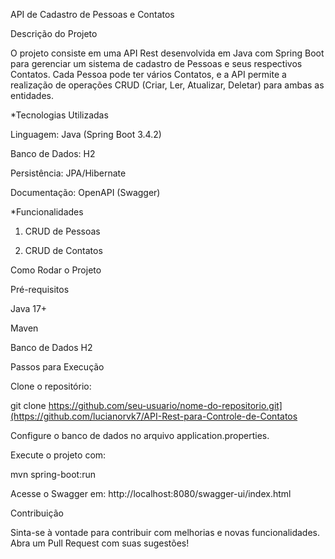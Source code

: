 API de Cadastro de Pessoas e Contatos

Descrição do Projeto

O projeto consiste em uma API Rest desenvolvida em Java com Spring Boot para gerenciar um sistema de cadastro de Pessoas e seus respectivos Contatos. Cada Pessoa pode ter vários Contatos, e a API permite a realização de operações CRUD (Criar, Ler, Atualizar, Deletar) para ambas as entidades.

*Tecnologias Utilizadas

Linguagem: Java (Spring Boot 3.4.2)

Banco de Dados:  H2

Persistência: JPA/Hibernate

Documentação: OpenAPI (Swagger)

*Funcionalidades

1. CRUD de Pessoas


2. CRUD de Contatos

Como Rodar o Projeto

Pré-requisitos

Java 17+

Maven

Banco de Dados H2

Passos para Execução

Clone o repositório:

git clone https://github.com/seu-usuario/nome-do-repositorio.git](https://github.com/lucianorvk7/API-Rest-para-Controle-de-Contatos

Configure o banco de dados no arquivo application.properties.

Execute o projeto com:

mvn spring-boot:run

Acesse o Swagger em: http://localhost:8080/swagger-ui/index.html

Contribuição

Sinta-se à vontade para contribuir com melhorias e novas funcionalidades. Abra um Pull Request com suas sugestões!



